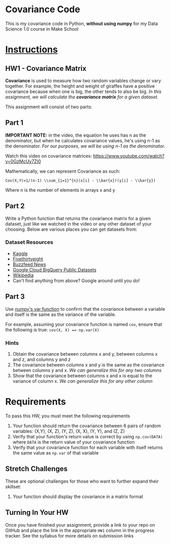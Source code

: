 # Covariance Code
This is my covariance code in Python, __without using numpy__ for my Data Science 1.0 course in Make School


# [Instructions](https://github.com/Make-School-Courses/QL-1.1/blob/master/Assignments/HW1.ipynb)
## HW1 - Covariance Matrix
**Covariance** is used to measure how two random variables change or vary together. For example, the height and weight of giraffes have a positive covariance because when one is big, the other tends to also be big.
_In this assignment, we will calculate the **covariance matrix** for a given dataset._
    
This assignment will consist of two parts:

## Part 1

**IMPORTANT NOTE:** in the video, the equation he uses has n as the denominator, but when he calculates covariance values, he's using n-1 as the denominator. _For our purposes, we will be using n-1 as the denominator._

Watch this video on covariance matrices: https://www.youtube.com/watch?v=0GzMcUy7ZI0

Mathematically, we can represent Covariance as such:

`Cov(X,Y)=1/(n-1) \\sum_{i=1}^{n}(x[i] - \\bar{x})(y[i] - \\bar{y})`

Where n is the number of elements in arrays x and y

## Part 2

Write a Python function that returns the covariance matrix for a given dataset, just like we watched in the video or any other dataset of your choosing. Below are various places you can get datasets from:

### Dataset Resources

- [Kaggle](https://www.kaggle.com/datasets)
- [Fivethirtyeight](https://github.com/fivethirtyeight/data)
- [Buzzfeed News](https://github.com/BuzzFeedNews/everything)
- [Google Cloud BigQuery Public Datasets](https://cloud.google.com/bigquery/public-data/)
- [Wikipedia](https://en.wikipedia.org/wiki/Wikipedia:Database_download)
- Can't find anything from above? Google around until you do!

## Part 3

Use [numpy's var function](https://docs.scipy.org/doc/numpy/reference/generated/numpy.var.html) to confirm that the covariance between a variable and itself is the same as the variance of the variable.

For example, assuming your covariance function is named `cov`, ensure that the following is true: 
`cov(X, X) == np.var(X)`

### Hints

1. Obtain the covariance between columns x and y, between columns x and z, and columns y and z
1. The covariance between columns x and y is the same as the covariance between columns y and x. _We can generalize this for any two columns_
1. Show that the covariance between columns x and x is equal to the variance of column x. _We can generalize this for any other column_

# Requirements

To pass this HW, you must meet the following requirements

1. Your function should return the covariance between 6 pairs of random variables: (X,Y), (X, Z), (Y, Z), (X, X), (Y, Y), and (Z, Z)
1. Verify that your function's return value is correct by using `np.cov(DATA)` where `DATA` is the return value of your covariance function
1. Verify that your covariance function for each variable with itself returns the same value as `np.var` of that variable

## Stretch Challenges

These are optional challenges for those who want to further expand their skillset:

1. Your function should display the covariance in a matrix format

## Turning In Your HW

Once you have finished your assignment, provide a link to your repo on GitHub and place the link in the appropriate `HW1` column in the progress tracker. See the syllabus for more details on submission links